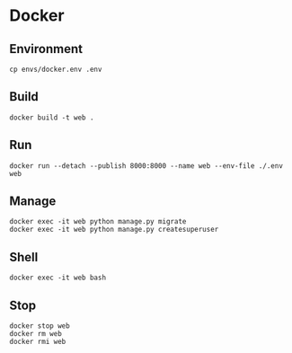 # Docker

## Environment

```shell
cp envs/docker.env .env
```

## Build

```shell
docker build -t web .
```

## Run

```shell
docker run --detach --publish 8000:8000 --name web --env-file ./.env web
```

## Manage

```shell
docker exec -it web python manage.py migrate
docker exec -it web python manage.py createsuperuser
```

## Shell

```shell
docker exec -it web bash
```

## Stop

```shell
docker stop web
docker rm web
docker rmi web
```
